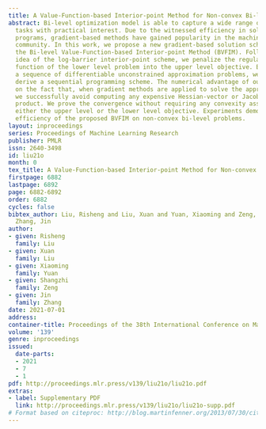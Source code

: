 ```yaml
---
title: A Value-Function-based Interior-point Method for Non-convex Bi-level Optimization
abstract: Bi-level optimization model is able to capture a wide range of complex learning
  tasks with practical interest. Due to the witnessed efficiency in solving bi-level
  programs, gradient-based methods have gained popularity in the machine learning
  community. In this work, we propose a new gradient-based solution scheme, namely,
  the Bi-level Value-Function-based Interior-point Method (BVFIM). Following the main
  idea of the log-barrier interior-point scheme, we penalize the regularized value
  function of the lower level problem into the upper level objective. By further solving
  a sequence of differentiable unconstrained approximation problems, we consequently
  derive a sequential programming scheme. The numerical advantage of our scheme relies
  on the fact that, when gradient methods are applied to solve the approximation problem,
  we successfully avoid computing any expensive Hessian-vector or Jacobian-vector
  product. We prove the convergence without requiring any convexity assumption on
  either the upper level or the lower level objective. Experiments demonstrate the
  efficiency of the proposed BVFIM on non-convex bi-level problems.
layout: inproceedings
series: Proceedings of Machine Learning Research
publisher: PMLR
issn: 2640-3498
id: liu21o
month: 0
tex_title: A Value-Function-based Interior-point Method for Non-convex Bi-level Optimization
firstpage: 6882
lastpage: 6892
page: 6882-6892
order: 6882
cycles: false
bibtex_author: Liu, Risheng and Liu, Xuan and Yuan, Xiaoming and Zeng, Shangzhi and
  Zhang, Jin
author:
- given: Risheng
  family: Liu
- given: Xuan
  family: Liu
- given: Xiaoming
  family: Yuan
- given: Shangzhi
  family: Zeng
- given: Jin
  family: Zhang
date: 2021-07-01
address:
container-title: Proceedings of the 38th International Conference on Machine Learning
volume: '139'
genre: inproceedings
issued:
  date-parts:
  - 2021
  - 7
  - 1
pdf: http://proceedings.mlr.press/v139/liu21o/liu21o.pdf
extras:
- label: Supplementary PDF
  link: http://proceedings.mlr.press/v139/liu21o/liu21o-supp.pdf
# Format based on citeproc: http://blog.martinfenner.org/2013/07/30/citeproc-yaml-for-bibliographies/
---
```

